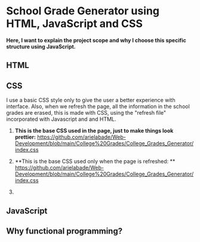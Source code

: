 # School Grade Generator using HTML, JavaScript and CSS 


**Here, I want to explain the project scope and why I choose this specific structure using JavaScript.**

## HTML

## CSS

I use a basic CSS style only to give the user a better experience with interface. Also, when we refresh the page, all the information in the school grades are erased, this is made with CSS, using the "refresh file" incorporated with Javascript and and HTML.

1) **This is the base CSS used in the page, just to make things look prettier:** https://github.com/arielabade/Web-Development/blob/main/College%20Grades/College_Grades_Generator/index.css

2) **This is the base CSS used only when the page is refreshed: ** https://github.com/arielabade/Web-Development/blob/main/College%20Grades/College_Grades_Generator/index.css
3) 

## JavaScript


## Why functional programming?

